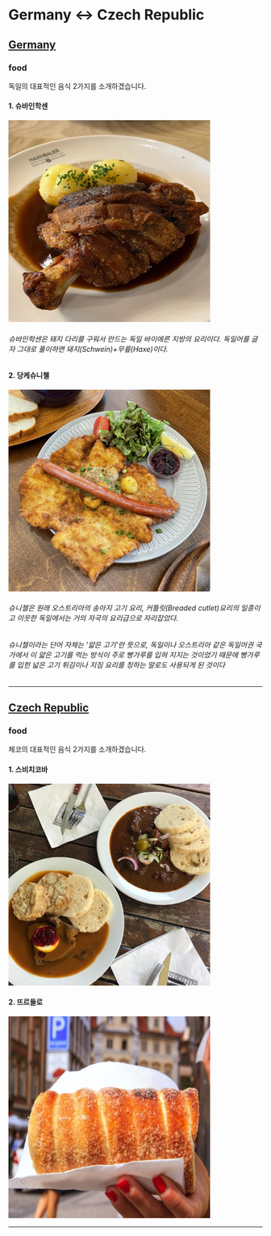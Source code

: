 # Germany <-> Czech Republic
## [Germany](https://search.naver.com/search.naver?sm=tab_hty.top&where=nexearch&query=%EB%8F%85%EC%9D%BC+%EA%B5%AD%EA%B0%80%EC%A0%95%EB%B3%B4&oquery=%EB%8F%85%EC%9D%BC+%EA%B5%AD%EA%B0%80%EC%A0%95%EB%B3%B4&tqi=is%2FnQwprvmZssFW5dvGssssstKR-130252)

### food 
독일의 대표적인 음식 2가지를 소개하겠습니다.
#### 1. 슈바인학센
<img src="1.jpg" width="400" height="400"></img> <br>
###### *슈바인학센은 돼지 다리를 구워서 만드는 독일 바이에른 지방의 요리이다. 독일어를 글자 그대로 풀이하면 돼지(Schwein)+무릎(Haxe)이다.*

#### 2. 당케슈니첼
<img src="2.jpg" width="400" height="400"></img> <br>
######  *슈니첼은 원래 오스트리아의 송아지 고기 요리, 커틀릿(Breaded cutlet)요리의 일종이고 이웃한 독일에서는 거의 자국의 요리급으로 자리잡았다.* <br>
###### *슈니첼이라는 단어 자체는 '얇은 고기'란 뜻으로, 독일이나 오스트리아 같은 독일어권 국가에서 이 얇은 고기를 먹는 방식이 주로 빵가루를 입혀 지지는 것이었기 때문에 빵가루를 입힌 넓은 고기 튀김이나 지짐 요리를 칭하는 말로도 사용되게 된 것이다* 

---------------------------------------

## [Czech Republic](https://search.naver.com/search.naver?sm=tab_hty.top&where=nexearch&query=%EC%B2%B4%EC%BD%94+%EA%B5%AD%EA%B0%80%EC%A0%95%EB%B3%B4&oquery=%EC%B2%B4%EC%BD%94+%EA%B5%AD%EA%B0%80%EC%A0%95%EB%B3%B4&tqi=is%2FnhsprvTVssR8%2BcNossssssFG-454314)

### food
체코의 대표적인 음식 2가지를 소개하겠습니다.
#### 1. 스비치코바
<img src="3.jpg" width="400" height="400"></img> <br>

#### 2. 뜨르들로
<img src="4.jpg" width="400" height="400"></img> <br>

---------------------------------------
